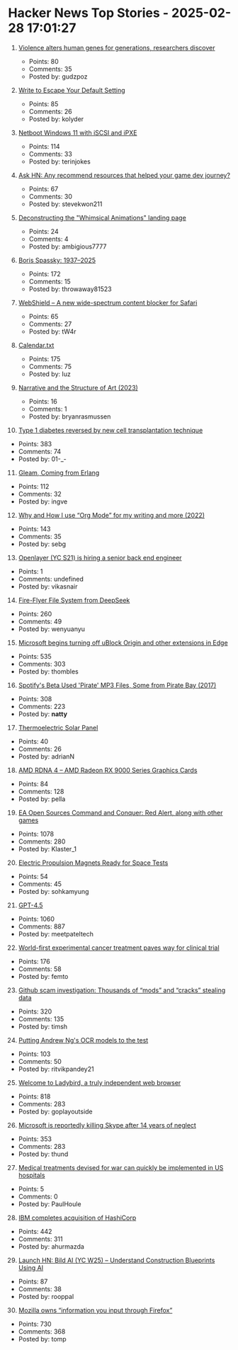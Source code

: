 # Hacker News Top Stories - 2025-02-28 17:01:27

1. [Violence alters human genes for generations, researchers discover](https://news.ufl.edu/2025/02/syrian-violence-epigenetics/)
   - Points: 80
   - Comments: 35
   - Posted by: gudzpoz

2. [Write to Escape Your Default Setting](https://kupajo.com/write-to-escape-your-default-setting/)
   - Points: 85
   - Comments: 26
   - Posted by: kolyder

3. [Netboot Windows 11 with iSCSI and iPXE](https://terinstock.com/post/2025/02/Netboot-Windows-11-with-iSCSI-and-iPXE/)
   - Points: 114
   - Comments: 33
   - Posted by: terinjokes

4. [Ask HN: Any recommend resources that helped your game dev journey?](undefined)
   - Points: 67
   - Comments: 30
   - Posted by: stevekwon211

5. [Deconstructing the "Whimsical Animations" landing page](https://www.joshwcomeau.com/blog/whimsical-animations/)
   - Points: 24
   - Comments: 4
   - Posted by: ambigious7777

6. [Boris Spassky: 1937–2025](https://en.chessbase.com/post/boris-spassky-1937-2025)
   - Points: 172
   - Comments: 15
   - Posted by: throwaway81523

7. [WebShield – A new wide-spectrum content blocker for Safari](https://github.com/arjpar/WebShield)
   - Points: 65
   - Comments: 27
   - Posted by: tW4r

8. [Calendar.txt](https://terokarvinen.com/2021/calendar-txt/)
   - Points: 175
   - Comments: 75
   - Posted by: Iuz

9. [Narrative and the Structure of Art (2023)](https://medium.com/luminasticity/narrative-and-the-structure-of-art-1ffbdfe2aece)
   - Points: 16
   - Comments: 1
   - Posted by: bryanrasmussen

10. [Type 1 diabetes reversed by new cell transplantation technique](https://newatlas.com/diabetes/islet-transplantation-type-1-diabetes/)
   - Points: 383
   - Comments: 74
   - Posted by: 01-_-

11. [Gleam, Coming from Erlang](https://olano.dev/blog/gleam-coming-from-erlang/)
   - Points: 112
   - Comments: 32
   - Posted by: ingve

12. [Why and How I use “Org Mode” for my writing and more (2022)](https://www.evalapply.org/posts/why-and-how-i-use-org-mode/index.html)
   - Points: 143
   - Comments: 35
   - Posted by: sebg

13. [Openlayer (YC S21) is hiring a senior back end engineer](https://www.ycombinator.com/companies/openlayer/jobs/yIE9WI3-senior-backend-engineer)
   - Points: 1
   - Comments: undefined
   - Posted by: vikasnair

14. [Fire-Flyer File System from DeepSeek](https://github.com/deepseek-ai/3FS)
   - Points: 260
   - Comments: 49
   - Posted by: wenyuanyu

15. [Microsoft begins turning off uBlock Origin and other extensions in Edge](https://www.neowin.net/news/microsoft-begins-turning-off-ublock-origin-and-other-extensions-in-edge/)
   - Points: 535
   - Comments: 303
   - Posted by: thombles

16. [Spotify's Beta Used 'Pirate' MP3 Files, Some from Pirate Bay (2017)](https://torrentfreak.com/spotifys-beta-used-pirate-mp3-files-some-from-pirate-bay-170509/)
   - Points: 308
   - Comments: 223
   - Posted by: __natty__

17. [Thermoelectric Solar Panel](https://simplifier.neocities.org/thermosolar)
   - Points: 40
   - Comments: 26
   - Posted by: adrianN

18. [AMD RDNA 4 – AMD Radeon RX 9000 Series Graphics Cards](https://www.amd.com/en/newsroom/press-releases/2025-2-28-amd-unveils-next-generation-amd-rdna-4-architectu.html)
   - Points: 84
   - Comments: 128
   - Posted by: pella

19. [EA Open Sources Command and Conquer: Red Alert, along with other games](https://github.com/electronicarts/CnC_Red_Alert)
   - Points: 1078
   - Comments: 280
   - Posted by: Klaster_1

20. [Electric Propulsion Magnets Ready for Space Tests](https://spectrum.ieee.org/electric-propulsion-thruster)
   - Points: 54
   - Comments: 45
   - Posted by: sohkamyung

21. [GPT-4.5](https://openai.com/index/introducing-gpt-4-5/)
   - Points: 1060
   - Comments: 887
   - Posted by: meetpateltech

22. [World-first experimental cancer treatment paves way for clinical trial](https://www.wehi.edu.au/news/world-first-experimental-cancer-treatment-paves-way-for-clinical-trial/)
   - Points: 176
   - Comments: 58
   - Posted by: femto

23. [Github scam investigation: Thousands of “mods” and “cracks” stealing data](https://timsh.org/github-scam-investigation-thousands-of-mods-and-cracks-stealing-your-data/)
   - Points: 320
   - Comments: 135
   - Posted by: timsh

24. [Putting Andrew Ng's OCR models to the test](https://www.runpulse.com/blog/putting-andrew-ngs-ocr-models-to-the-test)
   - Points: 103
   - Comments: 50
   - Posted by: ritvikpandey21

25. [Welcome to Ladybird, a truly independent web browser](https://github.com/LadybirdBrowser/ladybird)
   - Points: 818
   - Comments: 283
   - Posted by: goplayoutside

26. [Microsoft is reportedly killing Skype after 14 years of neglect](https://www.windowscentral.com/microsoft/microsoft-is-reportedly-killing-skype-after-14-years-of-neglect)
   - Points: 353
   - Comments: 283
   - Posted by: thund

27. [Medical treatments devised for war can quickly be implemented in US hospitals](https://theconversation.com/how-medical-treatments-devised-for-war-can-quickly-be-implemented-in-us-hospitals-to-save-lives-247752)
   - Points: 5
   - Comments: 0
   - Posted by: PaulHoule

28. [IBM completes acquisition of HashiCorp](https://newsroom.ibm.com/2025-02-27-ibm-completes-acquisition-of-hashicorp,-creates-comprehensive,-end-to-end-hybrid-cloud-platform)
   - Points: 442
   - Comments: 311
   - Posted by: ahurmazda

29. [Launch HN: Bild AI (YC W25) – Understand Construction Blueprints Using AI](undefined)
   - Points: 87
   - Comments: 38
   - Posted by: rooppal

30. [Mozilla owns “information you input through Firefox”](https://www.mozilla.org/en-US/about/legal/terms/firefox/)
   - Points: 730
   - Comments: 368
   - Posted by: tomp

